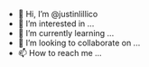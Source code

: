 - 👋 Hi, I’m @justinlillico
- 👀 I’m interested in ...
- 🌱 I’m currently learning ...
- 💞️ I’m looking to collaborate on ...
- 📫 How to reach me ...

<!---
justinlillico/justinlillico is a ✨ special ✨ repository because its `README.md` (this file) appears on your GitHub profile.
You can click the Preview link to take a look at your changes.
--->
